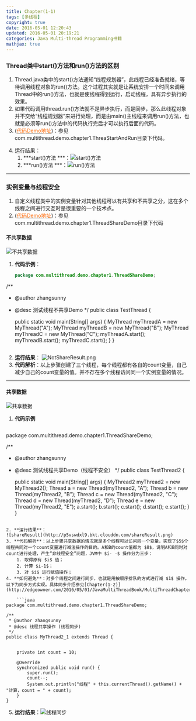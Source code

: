 ```yaml
---
title: Chapter(1-1)
tags: [多线程]
copyright: true
date: 2016-05-01 12:20:43
updated: 2016-05-01 20:19:21
categories: Java Multi-thread Programming书籍
mathjax: true 
---
```


### Thread类中start()方法和run()方法的区别
1. Thread.java类中的start()方法通知“线程规划器”，此线程已经准备就绪，等待调用线程对象的run()方法。这个过程其实就是让系统安排一个时间来调用Thread中的run()方法，也就是使线程得到运行，启动线程，具有异步执行的效果。
2. 如果代码调用thread.run()方法就不是异步执行，而是同步，那么此线程对象并不交给“线程规划器”来进行处理，而是由main()主线程来调用run()方法，也就是必须等run()方法中的代码执行完后才可以执行后面的代码。
3. ([<font color=#ff6600>代码Demo地址</font>](https://github.com/edgeowner/JavaMulti-threadProgramming))：参见com.multithread.demo.chapter1.ThreaStartAndRun目录下代码。
<!--more-->
4. 运行结果：
    1. ***start()方法 ***：![start()方法](http://p5vswdxl9.bkt.clouddn.com/Thread-start.png)
    2. ***run()方法 ***：![run()方法](http://p5vswdxl9.bkt.clouddn.com/Thread-run.png)



-------


### 实例变量与线程安全
1. 自定义线程类中的实例变量针对其他线程可以有共享和不共享之分，这在多个线程之间进行交互时是很重要的一个技术点。
2. ([<font color=#ff6600>代码Demo地址</font>](https://github.com/edgeowner/JavaMulti-threadProgramming))：参见com.multithread.demo.chapter1.ThreadShareDemo目录下代码

#### 不共享数据
   ![不共享数据](http://p5vswdxl9.bkt.clouddn.com/ThreadNotShare.png)

1. **代码示例**：  
 
   ```java
   package com.multithread.demo.chapter1.ThreadShareDemo;

/**
 * @author zhangsunny
 * @desc 测试线程不共享Demo
 */
public class TestThread {

    public static void main(String[] args) {
        MyThread myThreadA = new MyThread("A");
        MyThread myThreadB = new MyThread("B");
        MyThread myThreadC = new MyThread("C");
        myThreadA.start();
        myThreadB.start();
        myThreadC.start();
    }
}
   ```

2. **运行结果**：
![NotShareResult.png](http://p5vswdxl9.bkt.clouddn.com/NotShareResult.png)
3. **代码解析**：以上步骤创建了三个线程，每个线程都有各自的count变量，自己减少自己的count变量的值。并不存在多个线程访问同一个实例变量的情况。

-------

#### 共享数据
  ![共享数据](http://p5vswdxl9.bkt.clouddn.com/ThreadShare.png)

1. **代码示例**
 
   ```java
package com.multithread.demo.chapter1.ThreadShareDemo;

/**
 * @author  zhangsunny
 * @desc    测试线程共享Demo（线程不安全）
 */
public class TestThread2 {

    public static void main(String[] args) {
        MyThread2 myThread2 = new MyThread2();
        Thread a = new Thread(myThread2, "A");
        Thread b = new Thread(myThread2, "B");
        Thread c = new Thread(myThread2, "C");
        Thread d = new Thread(myThread2, "D");
        Thread e = new Thread(myThread2, "E");
        a.start();
        b.start();
        c.start();
        d.start();
        e.start();
    }
}
```
   
2. **运行结果**： 
![shareResult](http://p5vswdxl9.bkt.clouddn.com/shareResult.png)
3. **代码解析**：以上步骤共享数据的情况就是多个线程可以访问同一个变量，实现了$5$个线程共同对一个count变量进行减法操作的目的。A和B的count值都为 $8$，说明A和B同时对count进行处理，产生“非线程安全”问题，JVM中 $i- -$ 操作分为三步：
    1. 取得原有 $i$ 值；
    2. 计算 $i-1$；
    3. 对 $i$ 进行赋值操作；
4. **如何避免**：对多个线程之间进行同步，也就是用按顺序排队的方式进行减 $1$ 操作。以下为同步方式实现。具体同步介绍参见[Chapter(1-2)](http://edgeowner.com/2016/05/01/JavaMultiThreadBook/MultiThreadChapter2/)
        
    ```java
package com.multithread.demo.chapter1.ThreadShareDemo;

/**
 * @author zhangsunny
 * @desc 线程共享操作 (线程同步)
 */
public class MyThread2_1 extends Thread {


    private int count = 10;

    @Override
    synchronized public void run() {
        super.run();
        count--;
        System.out.println("线程" + this.currentThread().getName() + "计算，count = " + count);
    }
}

```

5. **运行结果**：![线程同步](http://p5vswdxl9.bkt.clouddn.com/%E7%BA%BF%E7%A8%8B%E5%90%8C%E6%AD%A5.png)




